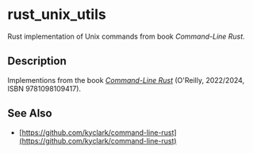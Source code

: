 # rust_unix_utils

Rust implementation of Unix commands from book _Command-Line Rust_.

## Description

Implementions from the book [_Command-Line Rust_](https://learning.oreilly.com/library/view/command-line-rust/9781098109424/)
(O'Reilly, 2022/2024, ISBN 9781098109417).

## See Also

- [https://github.com/kyclark/command-line-rust](https://github.com/kyclark/command-line-rust)

